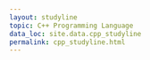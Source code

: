 ```yaml
---
layout: studyline
topic: C++ Programming Language
data_loc: site.data.cpp_studyline
permalink: cpp_studyline.html
---
```


